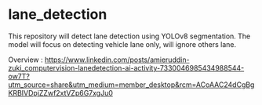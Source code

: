 # lane_detection
This repository will detect lane detection using YOLOv8 segmentation. The model will focus on detecting vehicle lane only, will ignore others lane.


Overview : https://www.linkedin.com/posts/amieruddin-zuki_computervision-lanedetection-ai-activity-7330046985434988544-ow7T?utm_source=share&utm_medium=member_desktop&rcm=ACoAAC24dCgBgKRBIVDpjZZwf2xtVZp6G7xgJu0
